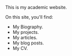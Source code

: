 
This is my academic website.

On this site, you'll find:

* My Biography.
* My projects.
* My articles.
* My blog posts.
* My CV.
